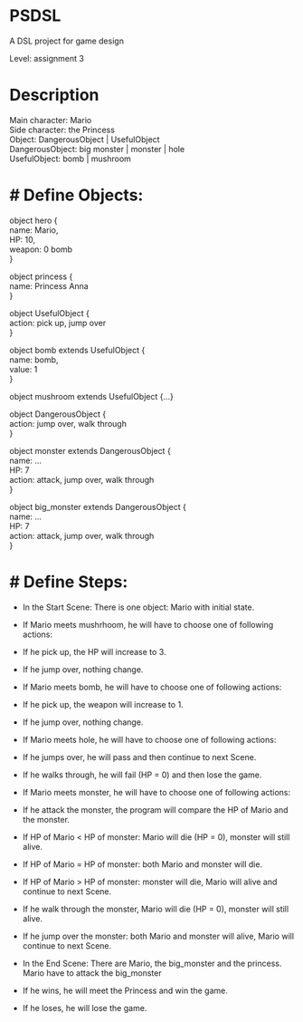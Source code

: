 # PSDSL
A DSL project for game design

Level: assignment 3

# Description

Main character: Mario  
Side character: the Princess  
Object: DangerousObject | UsefulObject  
DangerousObject: big monster | monster | hole  
UsefulObject: bomb | mushroom  

# # Define Objects:

object hero {  
name: Mario,  
HP: 10,  
weapon: 0 bomb  
}  

object princess {  
	name: Princess Anna  
}  

object UsefulObject {  
	action: pick up, jump over  
}  

object bomb extends UsefulObject {  
	name: bomb,  
	value: 1  
}  

object mushroom extends UsefulObject {...}  

object DangerousObject {  
	action: jump over, walk through  
}  

object monster extends DangerousObject {  
	name: ...  
	HP: 7  
	action: attack, jump over, walk through  
}  

object big_monster extends DangerousObject {  
	name: ...  
	HP: 7  
	action: attack, jump over, walk through	 
}

# # Define Steps:
* In the Start Scene: There is one object: Mario with initial state.
* If Mario meets mushrhoom, he will have to choose one of following actions:
* If he pick up, the HP will increase to 3.
* If he jump over, nothing change.
* If Mario meets bomb, he will have to choose one of following actions:
* If he pick up, the weapon will increase to 1.
* If he jump over, nothing change.
* If Mario meets hole, he will have to choose one of following actions:
* If he jumps over, he will pass and then continue to next Scene.
* If he walks through, he will fail (HP = 0) and then lose the game.
* If Mario meets monster, he will have to choose one of following actions:
* If he attack the monster, the program will compare the HP of Mario and the monster.
* If HP of Mario < HP of monster: Mario will die (HP = 0), monster will still alive.
* If HP of Mario = HP of monster: both Mario and monster will die.
* If HP of Mario > HP of monster: monster will die, Mario will alive and continue to next Scene.
* If he walk through the monster, Mario will die (HP = 0), monster will still alive.
* If he jump over the monster: both Mario and monster will alive, Mario will continue to next Scene.

* In the End Scene: There are Mario, the big_monster and the princess. Mario have to attack the big_monster
* If he wins, he will meet the Princess and win the game.
* If he loses, he will lose the game.
